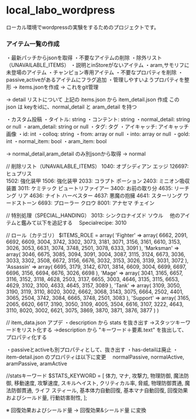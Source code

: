 # local_labo_wordpress
ローカル環境でwordpressの実験をするためのプロジェクトです。


### アイテム一覧の作成

・最新パッチからjsonを取得
 ・不要なアイテムの削除
   ・除外リスト（UNAVAILABLE_ITEMS）
   ・説明とinStoreがないアイテム
   ・aram,サモリフに未登場のアイテム
   ・チャンピョン専用アイテム
 ・不要なプロパティを削除
 ・passive,activeがあるアイテムにフラグ追加
 ・管理しやすいようプロパティを整形
   → items.jsonを作成
   → これをgit管理

→ detail リストについて
上記の items.json から item_detail.json 作成
この json は
keyをidに、normal_detail と aram_detail を持つ

・カスタム投稿
 ・タイトル: string
 ・コンテント: string
 ・normal_detail: string or null
 ・aram_detail: string or null
 ・タグ: タグ
 ・アイキャッチ: アイキャッチ画像
 ・id: int
 ・colloq: string
 ・from: array<int> or null
 ・into: array<int> or null
 ・gold: int
 ・normal_item: bool
 ・aram_item: bool

→ normal_detail,aram_detail のみ別jsonから取得
→ normal


// 削除リスト（UNAVAILABLE_ITEMS）
1040: オブシディアン エッジ
126697: ヒュプリス<br>
1502: 強化装甲
1506: 強化装甲
2033: コラプト ポーション
2403: ミニオン吸収装置
3011: ケミテック ピュートリファイアー
3400: お前の取り分
4635: リーチング リア
4636: ナイト ハーベスター
4637: 悪魔の抱擁
4641: スターリング ワードストーン
6693: プローラー クロウ
8001: アナセマ チェイン

// 特別処理（SPECIAL_HANDING）
3013: シンクロナイズド ソウル
　他のアイテムと鑑みて以下を追記する
　Specialrecipe: 3010

// ロール（カテゴリ）
$ITEMS_ROLE = array(
    'Fighter' => array(
        6662, 2091, 6692, 6609, 3004, 3742, 3302, 3073, 3181, 3071, 3156, 3161, 6610, 3153, 3026, 3053, 6631, 3074, 3748, 2501, 3078, 6333, 3091
    ),
    'Marksman' => array(
        3046, 6675, 3085, 3094, 3091, 3004, 3087, 3115, 3124, 6673, 3036, 3033, 3302, 3508, 6672, 3156, 6676, 3032, 3153, 3026, 3139, 3031, 3072
    ),
    'Assassin' => array(
        6695, 3179, 3142, 6701, 3814, 6609, 3004, 6699, 6697, 6696, 3156, 6694, 6676, 3026, 6698
    ),
    'Mage' => array(
        3041, 3165, 6657, 3116, 3152, 3118, 4628, 2503, 3137, 6655, 3003, 4646, 3135, 3115, 6653, 4629, 3102, 3100, 4633, 4645, 3157, 3089
    ),
    'Tank' => array(
        3109, 3050, 3190, 3119, 3110, 8020, 3002, 6662, 3068, 3143, 3075, 6664, 2502, 4401, 3065, 2504, 3742, 3084, 6665, 3748, 2501, 3083
    ),
    'Support' => array(
        3165, 2065, 6620, 6617, 3190, 3050, 3109, 4005, 3504, 6616, 3107, 3222, 4643, 3110, 8020, 3002, 6621, 3075, 3869, 3870, 3871, 3876, 3877
    )
)


// item_data.json アプデ
・description から stats を抜き出す
  →スタッツキーワードをリスト化する
  →description から "キーワード＋<attention>要素.text" を抜出して、プロパティ化する

・passiveとactiveも別プロパティとして、抜き出す
・has-detailは廃止
・item-detail.json のプロパティは以下に変更
　normalPassive, normalActive, aramPassive, aramActive


//statsキーワード
$STATS_KEYWORD = [
    体力,
    マナ,
    攻撃力,
    物理防御,
    魔法防御,
    移動速度,
    攻撃速度,
    スキルヘイスト,
    クリティカル率,
    脅威,
    物理防御貫通,
    魔法防御貫通,
    ライフ スティール,
    基本体力自動回復,
    基本マナ自動回復,
    回復効果およびシールド量,
    行動妨害耐性,
];

※ 回復効果およびシールド量 → 回復効果&シールド量 に変換